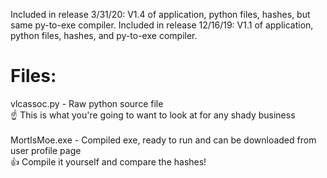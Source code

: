 Included in release 3/31/20: V1.4 of application, python files, hashes, but same py-to-exe compiler.
Included in release 12/16/19: V1.1 of application, python files, hashes, and py-to-exe compiler.

# Files:

vlcassoc.py - Raw python source file<br>
 :point_up: This is what you're going to want to look at for any shady business<br><br>
MortIsMoe.exe - Compiled exe, ready to run and can be downloaded from user profile page<br>
 :+1: Compile it yourself and compare the hashes!<br>
